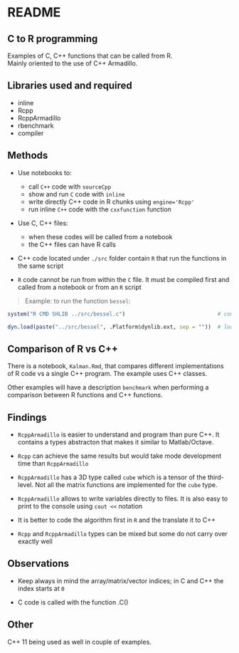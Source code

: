 # README





## C to R programming
Examples of C, C++ functions that can be called from R.   
Mainly oriented to the use of C++ Armadillo.

## Libraries used and required
* inline
* Rcpp
* RcppArmadillo
* rbenchmark
* compiler


## Methods

* Use notebooks to:
    * call `C++` code with `sourceCpp`
    * show and run `C` code with `inline`
    * write directly C++ code in R chunks using `engine='Rcpp'`
    * run inline `C++` code with the `cxxfunction` function
    
    
* Use C, C++ files:
    * when these codes will be called from a notebook
    * the C++ files can have R calls 
    

* C++ code located under `./src` folder contain `R` that run the functions in the same script

* `R` code cannot be run from within the `C` file. It must be compiled first and called from a notebook or from an `R` script

> Example: to run the function `bessel`:


```r
system("R CMD SHLIB ../src/bessel.c")                             # compile

dyn.load(paste("../src/bessel", .Platform$dynlib.ext, sep = ""))  # load
```




## Comparison of R vs C++
There is a notebook, `Kalman.Rmd`, that compares different implementations of R code vs a single C++ program. The example uses C++ classes.

Other examples will have a description `benchmark` when performing a comparison between R functions and C++ functions.



## Findings

* `RcppArmadillo` is easier to understand and program than pure C++. It contains a types abstracton that makes it similar to Matlab/Octave.

* `Rcpp` can achieve the same results but would take mode development time than `RcppArmadillo`

* `RcppArmadillo` has a 3D type called `cube` which is a tensor of the third-level. Not all the matrix functions are implemented for the `cube` type.

* `RcppArmadillo` allows to write variables directly to files. It is also easy to print to the console using `cout <<` notation

* It is better to code the algorithm first in `R` and the translate it to C++

* `Rcpp` and `RcppArmadillo` types can be mixed but some do not carry over exactly well



## Observations

* Keep always in mind the array/matrix/vector indices; in C and C++ the index starts at `0`


* C code is called with the function .C()



## Other

C++ 11 being used as well in couple of examples.
